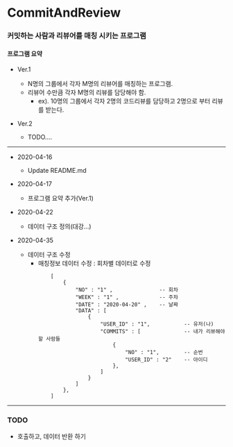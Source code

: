 # CommitAndReview
 
### 커밋하는 사람과 리뷰어를 매칭 시키는 프로그램

#### 프로그램 요약
- Ver.1
    - N명의 그룹에서 각자 M명의 리뷰어를 매칭하는 프로그램.
    - 리뷰어 수만큼 각자 M명의 리뷰를 담당해야 함.
        - ex). 10명의 그룹에서 각자 2명의 코드리뷰를 담당하고 2명으로 부터 리뷰를 받는다.

- Ver.2
    - TODO....

--- 

- 2020-04-16
    - Update README.md

- 2020-04-17
    - 프로그램 요약 추가(Ver.1)

- 2020-04-22
    - 데이터 구조 정의(대강...)

- 2020-04-35
    - 데이터 구조 수정
        - 매칭정보 데이터 수정 : 회차별 데이터로 수정
            ```
                [
                    {
                        "NO" : "1" ,               -- 회차
                        "WEEK" : "1" ,             -- 주차
                        "DATE" : "2020-04-20" ,    -- 날짜
                        "DATA" : [
                            {
                                "USER_ID" : "1",           -- 유저(나)
                                "COMMITS" : [              -- 내가 리뷰해야할 사람들
                                    {
                                        "NO" : "1",        -- 순번
                                        "USER_ID" : "2"    -- 아이디 
                                    },
                                ]
                            }
                        ]
                    },
                ]
            ```

---

### TODO
- 호출하고, 데이터 반환 하기